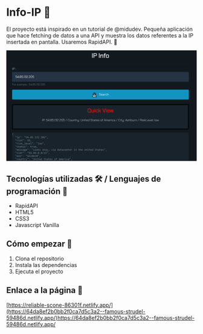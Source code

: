 # Info-IP 📓

El proyecto está inspirado en un tutorial de @midudev. Pequeña aplicación que hace fetching de datos a una API y muestra los datos referentes a la IP insertada en pantalla. Usaremos RapidAPI. 🤔

![Imagen representativa](https://github.com/JuanmiAcosta/Info-IP/blob/main/captura.png?raw=true)

## Tecnologías utilizadas 🛠️ / Lenguajes de programación 👀

* RapidAPI
* HTML5
* CSS3
* Javascript Vanilla

## Cómo empezar 🫡

1. Clona el repositorio
2. Instala las dependencias
3. Ejecuta el proyecto

## Enlace a la página :link:

[https://reliable-scone-86301f.netlify.app/](https://64da8ef2b0bb2f0ca7d5c3a2--famous-strudel-59486d.netlify.app/)https://64da8ef2b0bb2f0ca7d5c3a2--famous-strudel-59486d.netlify.app/
